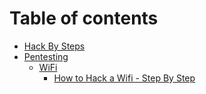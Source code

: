 # Table of contents

* [Hack By Steps](README.md)
* [Pentesting](pentesting/README.md)
  * [WiFi](pentesting/wifi/README.md)
    * [How to Hack a Wifi - Step By Step](pentesting/wifi/hacking_wifi.md)
